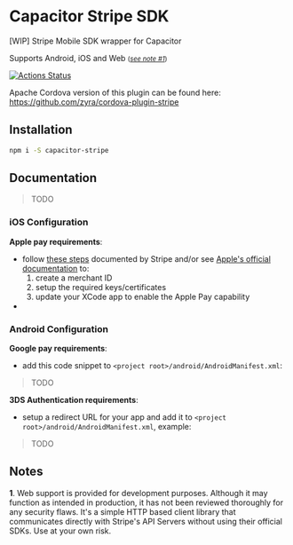 # Capacitor Stripe SDK
[WIP] Stripe Mobile SDK wrapper for Capacitor

Supports Android, iOS and Web <small>(*[see note #1](#notes)*)</small>

[![Actions Status](https://github.com/zyra/capacitor-stripe/workflows/Build/badge.svg)](https://github.com/zyra/capacitor-stripe/actions)

Apache Cordova version of this plugin can be found here: https://github.com/zyra/cordova-plugin-stripe

## Installation

```bash
npm i -S capacitor-stripe
```

## Documentation
> TODO

### iOS Configuration

**Apple pay requirements**:
- follow [these steps](#) documented by Stripe and/or see [Apple's official documentation](#) to:
  1. create a merchant ID
  2. setup the required keys/certificates
  3. update your XCode app to enable the Apple Pay capability
- 

### Android Configuration

**Google pay requirements**:
- add this code snippet to `<project root>/android/AndroidManifest.xml`:
> TODO

**3DS  Authentication requirements**:
- setup a redirect URL for your app and add it to `<project root>/android/AndroidManifest.xml`, example:
> TODO


## Notes
**1**. Web support is provided for development purposes.
Although it may function as intended in production, it has not been reviewed thoroughly for any security flaws. 
It's a simple HTTP based client library that communicates directly with Stripe's API Servers without using their 
official SDKs. Use at your own risk.
